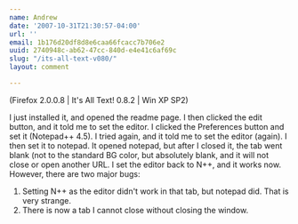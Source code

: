 ```yaml
---
name: Andrew
date: '2007-10-31T21:30:57-04:00'
url: ''
email: 1b176d20df8d8e6caa66fcacc7b706e2
uuid: 2740948c-ab62-47cc-840d-e4e41c6af69c
slug: "/its-all-text-v080/"
layout: comment

---
```


(Firefox 2.0.0.8 | It's All Text! 0.8.2 | Win XP SP2)

I just installed it, and opened the readme page. I then clicked the edit button, and it told me to set the editor. I clicked the Preferences button and set it (Notepad++ 4.5). I tried again, and it told me to set the editor (again). I then set it to notepad. It opened notepad, but after I closed it, the tab went blank (not to the standard BG color, but absolutely blank, and it will not close or open another URL. I set the editor back to N++, and it works now. However, there are two major bugs:
1. Setting N++ as the editor didn't work in that tab, but notepad did. That is very strange.
2. There is now a tab I cannot close without closing the window.
